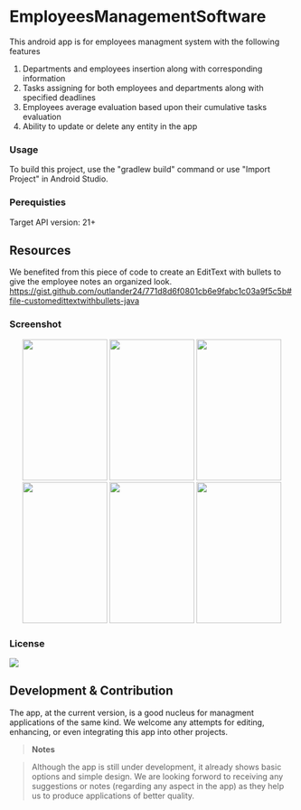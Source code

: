 # EmployeesManagementSoftware


This android app is for employees managment system with the following features
1. Departments and employees insertion along with corresponding information
2. Tasks assigning for both employees and departments along with specified deadlines 
3. Employees average evaluation based upon their cumulative tasks evaluation 
4. Ability to update or delete any entity in the app

### Usage
To build this project, use the "gradlew build" command or use "Import Project" in Android Studio.

### Perequisties
Target API version: 21+

## Resources

We benefited from this piece of code to create an EditText with bullets to give the employee notes an organized look.
https://gist.github.com/outlander24/771d8d6f0801cb6e9fabc1c03a9f5c5b#file-customedittextwithbullets-java
### Screenshot

<p align="center">
<img src="https://user-images.githubusercontent.com/24296815/44612960-825d6480-a80d-11e8-9798-b2b183a52b5b.png" width="150" height="250">
<img src="https://user-images.githubusercontent.com/24296815/44612993-d36d5880-a80d-11e8-9e2e-9c474ef000ef.png" width="150" height="250">
<img src="https://user-images.githubusercontent.com/24296815/44613121-a621aa00-a80f-11e8-9d65-8ee1cf5af9fc.png" width="150" height="250">
  <img src="https://user-images.githubusercontent.com/24296815/44613128-b20d6c00-a80f-11e8-87bd-5302b18d223d.png" width="150" height="250">
  <img src="https://user-images.githubusercontent.com/24296815/44613137-c487a580-a80f-11e8-949d-7e574bad2fef.png" width="150" height="250">
  <img src="https://user-images.githubusercontent.com/24296815/44613140-cf423a80-a80f-11e8-9330-01e3e284c38c.png" width="150" height="250">
</p>

### License
[![](https://img.shields.io/badge/free-no%20warranty-blue.svg)](https://github.com/AyaAshrafSABER/EmployeesManagementSoftware)


## Development & Contribution

The app, at the current version, is a good nucleus for managment applications of the same kind. We welcome any attempts for editing, enhancing, or even integrating this app into other projects.


> **Notes**

> Although the app is still under development, it already shows basic options and simple design. We are looking forword to receiving any 
> suggestions or notes (regarding any aspect in the app) as they help us to produce applications of better quality. 

